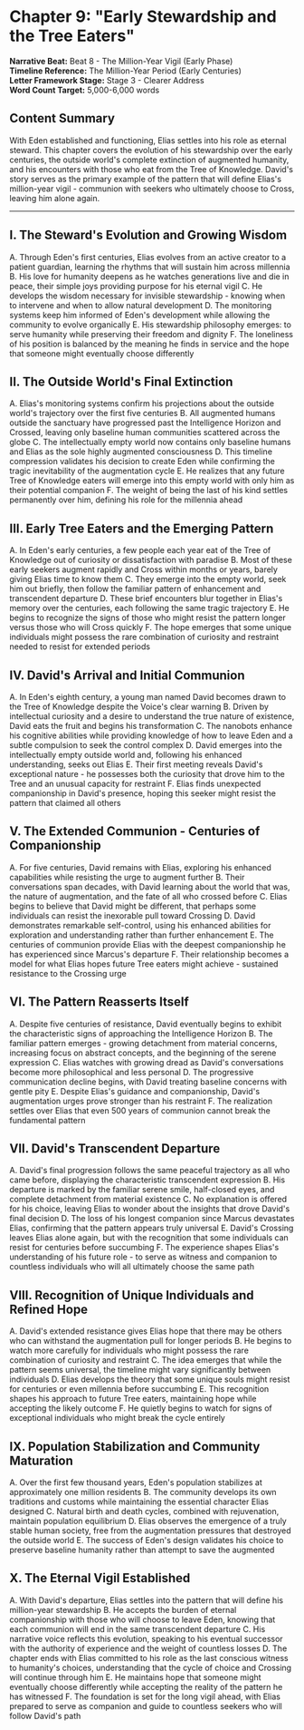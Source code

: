 # Chapter 9: "Early Stewardship and the Tree Eaters"

**Narrative Beat:** Beat 8 - The Million-Year Vigil (Early Phase)  
**Timeline Reference:** The Million-Year Period (Early Centuries)  
**Letter Framework Stage:** Stage 3 - Clearer Address  
**Word Count Target:** 5,000-6,000 words

## Content Summary
With Eden established and functioning, Elias settles into his role as eternal steward. This chapter covers the evolution of his stewardship over the early centuries, the outside world's complete extinction of augmented humanity, and his encounters with those who eat from the Tree of Knowledge. David's story serves as the primary example of the pattern that will define Elias's million-year vigil - communion with seekers who ultimately choose to Cross, leaving him alone again.

---

## I. The Steward's Evolution and Growing Wisdom
   A. Through Eden's first centuries, Elias evolves from an active creator to a patient guardian, learning the rhythms that will sustain him across millennia
   B. His love for humanity deepens as he watches generations live and die in peace, their simple joys providing purpose for his eternal vigil
   C. He develops the wisdom necessary for invisible stewardship - knowing when to intervene and when to allow natural development
   D. The monitoring systems keep him informed of Eden's development while allowing the community to evolve organically
   E. His stewardship philosophy emerges: to serve humanity while preserving their freedom and dignity
   F. The loneliness of his position is balanced by the meaning he finds in service and the hope that someone might eventually choose differently

## II. The Outside World's Final Extinction
   A. Elias's monitoring systems confirm his projections about the outside world's trajectory over the first five centuries
   B. All augmented humans outside the sanctuary have progressed past the Intelligence Horizon and Crossed, leaving only baseline human communities scattered across the globe
   C. The intellectually empty world now contains only baseline humans and Elias as the sole highly augmented consciousness
   D. This timeline compression validates his decision to create Eden while confirming the tragic inevitability of the augmentation cycle
   E. He realizes that any future Tree of Knowledge eaters will emerge into this empty world with only him as their potential companion
   F. The weight of being the last of his kind settles permanently over him, defining his role for the millennia ahead

## III. Early Tree Eaters and the Emerging Pattern
   A. In Eden's early centuries, a few people each year eat of the Tree of Knowledge out of curiosity or dissatisfaction with paradise
   B. Most of these early seekers augment rapidly and Cross within months or years, barely giving Elias time to know them
   C. They emerge into the empty world, seek him out briefly, then follow the familiar pattern of enhancement and transcendent departure
   D. These brief encounters blur together in Elias's memory over the centuries, each following the same tragic trajectory
   E. He begins to recognize the signs of those who might resist the pattern longer versus those who will Cross quickly
   F. The hope emerges that some unique individuals might possess the rare combination of curiosity and restraint needed to resist for extended periods

## IV. David's Arrival and Initial Communion
   A. In Eden's eighth century, a young man named David becomes drawn to the Tree of Knowledge despite the Voice's clear warning
   B. Driven by intellectual curiosity and a desire to understand the true nature of existence, David eats the fruit and begins his transformation
   C. The nanobots enhance his cognitive abilities while providing knowledge of how to leave Eden and a subtle compulsion to seek the control complex
   D. David emerges into the intellectually empty outside world and, following his enhanced understanding, seeks out Elias
   E. Their first meeting reveals David's exceptional nature - he possesses both the curiosity that drove him to the Tree and an unusual capacity for restraint
   F. Elias finds unexpected companionship in David's presence, hoping this seeker might resist the pattern that claimed all others

## V. The Extended Communion - Centuries of Companionship
   A. For five centuries, David remains with Elias, exploring his enhanced capabilities while resisting the urge to augment further
   B. Their conversations span decades, with David learning about the world that was, the nature of augmentation, and the fate of all who crossed before
   C. Elias begins to believe that David might be different, that perhaps some individuals can resist the inexorable pull toward Crossing
   D. David demonstrates remarkable self-control, using his enhanced abilities for exploration and understanding rather than further enhancement
   E. The centuries of communion provide Elias with the deepest companionship he has experienced since Marcus's departure
   F. Their relationship becomes a model for what Elias hopes future Tree eaters might achieve - sustained resistance to the Crossing urge

## VI. The Pattern Reasserts Itself
   A. Despite five centuries of resistance, David eventually begins to exhibit the characteristic signs of approaching the Intelligence Horizon
   B. The familiar pattern emerges - growing detachment from material concerns, increasing focus on abstract concepts, and the beginning of the serene expression
   C. Elias watches with growing dread as David's conversations become more philosophical and less personal
   D. The progressive communication decline begins, with David treating baseline concerns with gentle pity
   E. Despite Elias's guidance and companionship, David's augmentation urges prove stronger than his restraint
   F. The realization settles over Elias that even 500 years of communion cannot break the fundamental pattern

## VII. David's Transcendent Departure
   A. David's final progression follows the same peaceful trajectory as all who came before, displaying the characteristic transcendent expression
   B. His departure is marked by the familiar serene smile, half-closed eyes, and complete detachment from material existence
   C. No explanation is offered for his choice, leaving Elias to wonder about the insights that drove David's final decision
   D. The loss of his longest companion since Marcus devastates Elias, confirming that the pattern appears truly universal
   E. David's Crossing leaves Elias alone again, but with the recognition that some individuals can resist for centuries before succumbing
   F. The experience shapes Elias's understanding of his future role - to serve as witness and companion to countless individuals who will all ultimately choose the same path

## VIII. Recognition of Unique Individuals and Refined Hope
   A. David's extended resistance gives Elias hope that there may be others who can withstand the augmentation pull for longer periods
   B. He begins to watch more carefully for individuals who might possess the rare combination of curiosity and restraint
   C. The idea emerges that while the pattern seems universal, the timeline might vary significantly between individuals
   D. Elias develops the theory that some unique souls might resist for centuries or even millennia before succumbing
   E. This recognition shapes his approach to future Tree eaters, maintaining hope while accepting the likely outcome
   F. He quietly begins to watch for signs of exceptional individuals who might break the cycle entirely

## IX. Population Stabilization and Community Maturation
   A. Over the first few thousand years, Eden's population stabilizes at approximately one million residents
   B. The community develops its own traditions and customs while maintaining the essential character Elias designed
   C. Natural birth and death cycles, combined with rejuvenation, maintain population equilibrium
   D. Elias observes the emergence of a truly stable human society, free from the augmentation pressures that destroyed the outside world
   E. The success of Eden's design validates his choice to preserve baseline humanity rather than attempt to save the augmented

## X. The Eternal Vigil Established
   A. With David's departure, Elias settles into the pattern that will define his million-year stewardship
   B. He accepts the burden of eternal companionship with those who will choose to leave Eden, knowing that each communion will end in the same transcendent departure
   C. His narrative voice reflects this evolution, speaking to his eventual successor with the authority of experience and the weight of countless losses
   D. The chapter ends with Elias committed to his role as the last conscious witness to humanity's choices, understanding that the cycle of choice and Crossing will continue through him
   E. He maintains hope that someone might eventually choose differently while accepting the reality of the pattern he has witnessed
   F. The foundation is set for the long vigil ahead, with Elias prepared to serve as companion and guide to countless seekers who will follow David's path
